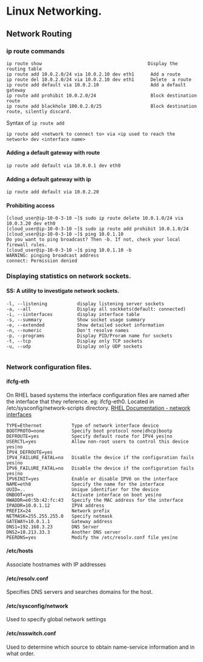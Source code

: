 # Linux Networking.



## Network Routing

### ip route commands

```
ip route show                                       Display the routing table
ip route add 10.0.2.0/24 via 10.0.2.10 dev eth1      Add a route
ip route del 10.0.2.0/24 via 10.0.2.10 dev eth1      Delete  a route
ip route add default via 10.0.2.10                   Add a default gateway
ip route add prohibit 10.0.2.0/24                    Block destination route
ip route add blackhole 100.0.2.0/25                  Block destination route, silently discard.

```

Syntax of `ip route add`

```
ip route add <network to connect to> via <ip used to reach the network> dev <interface name>
```


#### Adding a default gateway with route
```
ip route add default via 10.0.0.1 dev eth0 
```

#### Adding a default gateway with ip
```
ip route add default via 10.0.2.20
```

#### Prohibiting access

```
[cloud_user@ip-10-0-3-10 ~]$ sudo ip route delete 10.0.1.0/24 via 10.0.3.20 dev eth0
[cloud_user@ip-10-0-3-10 ~]$ sudo ip route add prohibit 10.0.1.0/24
[cloud_user@ip-10-0-3-10 ~]$ ping 10.0.1.10
Do you want to ping broadcast? Then -b. If not, check your local firewall rules.
[cloud_user@ip-10-0-3-10 ~]$ ping 10.0.1.10 -b
WARNING: pinging broadcast address
connect: Permission denied
```

### Displaying statistics on network sockets.

#### SS: A utility to investigate network sockets.

```
-l, --listening           display listening server sockets
-a, --all                 Display all sockkets(default: connected)
-i, --iinterfaces         display interface table
-s, --summary             Show socket usage summary
-e, --extended            Show detailed socket information
-n, --numeric             Don't resolve names
-p, --programs            Display PID/Proram name for sockets
-t, --tcp                 Display only TCP sockets
-u, --udp                 Display only UDP sockets


```

### Network configuration files.

#### ifcfg-eth<n>
On RHEL based systems the interface configuration files are named after the
interface that they reference. eg: ifcfg-eth0. Located in /etc/sysconfig/network-scripts
directory.
[RHEL Documentation - network interfaces](https://access.redhat.com/documentation/en-us/red_hat_enterprise_linux/6/html/deployment_guide/s1-networkscripts-interfaces)
```
TYPE=Ethernet           Type of network interface device
BOOTPROTO=none          Specify boot protocol none|dhcp|bootp
DEFROUTE=yes            Specify default route for IPV4 yes|no
USERCTL=yes             Allow non-root users to control this device  yes|no
IPV4_DEFROUTE=yes       
IPV4_FAILURE_FATAL=no   Disable the device if the configuration fails yes|no
IPV6_FAILURE_FATAL=no   Disable the device if the configuration fails yes|no
IPV6INIT=yes            Enable or disable IPV6 on the interface
NAME=eth0               Specify the name for the interface
UUID=..                 Unique identifier for the device 
ONBOOT=yes              Activate interface on boot yes|no
HWADDR=e0:5b:42:fc:43   Specify the MAC address for the interface
IPADDR=10.0.1.12        IPV4 address
PREFIX=24               Network prefix
NETMASK=255.255.255.0   Specify netmask
GATEWAY=10.0.1.1        Gateway address
DNS1=192.168.3.23       DNS Server
DNS2=10.213.33.3        Another DNS server
PEERDNS=yes             Modify the /etc/resolv.conf file yes|no
```


#### /etc/hosts
Associate hostnames with IP addresses

#### /etc/resolv.conf
Specifies DNS servers and searches domains for the host.

#### /etc/sysconfig/network
Used to specify global network settings

#### /etc/nsswitch.conf
Used to determine which source to obtain name-service information and in what
order. 








